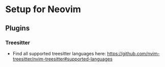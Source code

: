 # Setup for Neovim

## Plugins

### Treesitter

- Find all supported treesitter languages here:
  https://github.com/nvim-treesitter/nvim-treesitter#supported-languages

